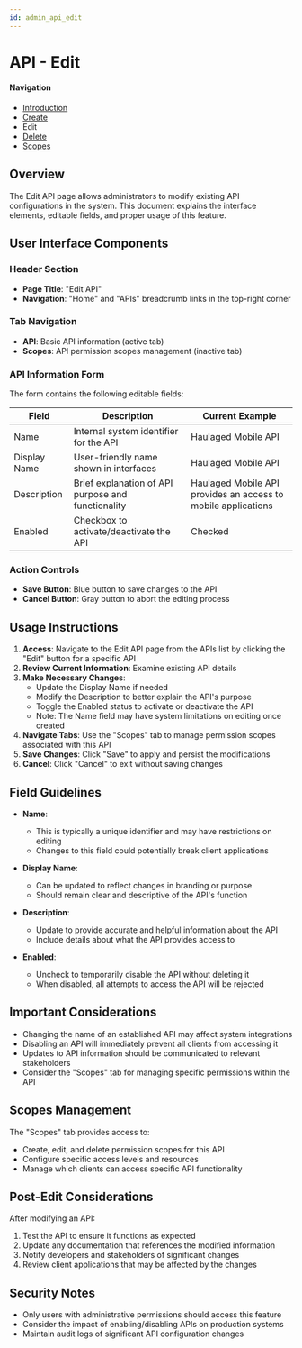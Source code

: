 ```yaml
---
id: admin_api_edit
---
```


# API - Edit

#### Navigation
- [Introduction](APIs.md)
- [Create](APICreate.md)
- Edit
- [Delete](APIDelete.md)
- [Scopes](APIScopeManage.md)

## Overview
The Edit API page allows administrators to modify existing API configurations in the system. This document explains the interface elements, editable fields, and proper usage of this feature.

## User Interface Components

### Header Section
- **Page Title**: "Edit API"
- **Navigation**: "Home" and "APIs" breadcrumb links in the top-right corner

### Tab Navigation
- **API**: Basic API information (active tab)
- **Scopes**: API permission scopes management (inactive tab)

### API Information Form
The form contains the following editable fields:

| Field | Description | Current Example |
|-------|-------------|-----------------|
| Name | Internal system identifier for the API | Haulaged Mobile API |
| Display Name | User-friendly name shown in interfaces | Haulaged Mobile API |
| Description | Brief explanation of API purpose and functionality | Haulaged Mobile API provides an access to mobile applications |
| Enabled | Checkbox to activate/deactivate the API | Checked |

### Action Controls
- **Save Button**: Blue button to save changes to the API
- **Cancel Button**: Gray button to abort the editing process

## Usage Instructions

1. **Access**: Navigate to the Edit API page from the APIs list by clicking the "Edit" button for a specific API
2. **Review Current Information**: Examine existing API details
3. **Make Necessary Changes**:
   - Update the Display Name if needed
   - Modify the Description to better explain the API's purpose
   - Toggle the Enabled status to activate or deactivate the API
   - Note: The Name field may have system limitations on editing once created
4. **Navigate Tabs**: Use the "Scopes" tab to manage permission scopes associated with this API
5. **Save Changes**: Click "Save" to apply and persist the modifications
6. **Cancel**: Click "Cancel" to exit without saving changes

## Field Guidelines

- **Name**: 
  - This is typically a unique identifier and may have restrictions on editing
  - Changes to this field could potentially break client applications
  
- **Display Name**:
  - Can be updated to reflect changes in branding or purpose
  - Should remain clear and descriptive of the API's function
  
- **Description**:
  - Update to provide accurate and helpful information about the API
  - Include details about what the API provides access to
  
- **Enabled**:
  - Uncheck to temporarily disable the API without deleting it
  - When disabled, all attempts to access the API will be rejected

## Important Considerations

- Changing the name of an established API may affect system integrations
- Disabling an API will immediately prevent all clients from accessing it
- Updates to API information should be communicated to relevant stakeholders
- Consider the "Scopes" tab for managing specific permissions within the API

## Scopes Management

The "Scopes" tab provides access to:
- Create, edit, and delete permission scopes for this API
- Configure specific access levels and resources
- Manage which clients can access specific API functionality

## Post-Edit Considerations

After modifying an API:
1. Test the API to ensure it functions as expected
2. Update any documentation that references the modified information
3. Notify developers and stakeholders of significant changes
4. Review client applications that may be affected by the changes

## Security Notes

- Only users with administrative permissions should access this feature
- Consider the impact of enabling/disabling APIs on production systems
- Maintain audit logs of significant API configuration changes